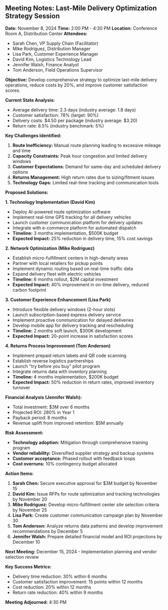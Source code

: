 ## Meeting Notes: Last-Mile Delivery Optimization Strategy Session

**Date:** November 8, 2024
**Time:** 2:00 PM - 4:30 PM
**Location:** Conference Room A, Distribution Center
**Attendees:**
- Sarah Chen, VP Supply Chain (Facilitator)
- Mike Rodriguez, Distribution Manager
- Lisa Park, Customer Experience Manager
- David Kim, Logistics Technology Lead
- Jennifer Walsh, Finance Analyst
- Tom Anderson, Field Operations Supervisor

**Objective:** Develop comprehensive strategy to optimize last-mile delivery operations, reduce costs by 20%, and improve customer satisfaction scores.

**Current State Analysis:**
- Average delivery time: 2.3 days (industry average: 1.8 days)
- Customer satisfaction: 78% (target: 90%)
- Delivery costs: $4.50 per package (industry average: $3.20)
- Return rate: 8.5% (industry benchmark: 5%)

**Key Challenges Identified:**
1. **Route Inefficiency:** Manual route planning leading to excessive mileage and time
2. **Capacity Constraints:** Peak hour congestion and limited delivery windows
3. **Customer Expectations:** Demand for same-day and scheduled delivery options
4. **Returns Management:** High return rates due to sizing/fitment issues
5. **Technology Gaps:** Limited real-time tracking and communication tools

**Proposed Solutions:**

**1. Technology Implementation (David Kim)**
- Deploy AI-powered route optimization software
- Implement real-time GPS tracking for all delivery vehicles
- Launch customer communication platform for delivery updates
- Integrate with e-commerce platform for automated dispatch
- **Timeline:** 3 months implementation, $500K budget
- **Expected Impact:** 25% reduction in delivery time, 15% cost savings

**2. Network Optimization (Mike Rodriguez)**
- Establish micro-fulfillment centers in high-density areas
- Partner with local retailers for pickup points
- Implement dynamic routing based on real-time traffic data
- Expand delivery fleet with electric vehicles
- **Timeline:** 6 months rollout, $2M capital investment
- **Expected Impact:** 40% improvement in on-time delivery, reduced carbon footprint

**3. Customer Experience Enhancement (Lisa Park)**
- Introduce flexible delivery windows (2-hour slots)
- Launch subscription-based express delivery service
- Implement proactive communication for delayed deliveries
- Develop mobile app for delivery tracking and rescheduling
- **Timeline:** 2 months soft launch, $300K development
- **Expected Impact:** 20-point increase in satisfaction scores

**4. Returns Process Improvement (Tom Anderson)**
- Implement prepaid return labels and QR code scanning
- Establish reverse logistics partnerships
- Launch "try before you buy" pilot program
- Integrate returns data with inventory planning
- **Timeline:** 4 months implementation, $200K budget
- **Expected Impact:** 50% reduction in return rates, improved inventory turnover

**Financial Analysis (Jennifer Walsh):**
- Total investment: $3M over 6 months
- Projected ROI: 280% in Year 1
- Payback period: 8 months
- Revenue uplift from improved retention: $5M annually

**Risk Assessment:**
- **Technology adoption:** Mitigation through comprehensive training program
- **Vendor reliability:** Diversified supplier strategy and backup systems
- **Customer acceptance:** Phased rollout with feedback loops
- **Cost overruns:** 10% contingency budget allocated

**Action Items:**
1. **Sarah Chen:** Secure executive approval for $3M budget by November 15
2. **David Kim:** Issue RFPs for route optimization and tracking technologies by November 20
3. **Mike Rodriguez:** Develop micro-fulfillment center site selection criteria by November 25
4. **Lisa Park:** Create customer communication campaign plan by November 30
5. **Tom Anderson:** Analyze returns data patterns and develop improvement recommendations by December 5
6. **Jennifer Walsh:** Prepare detailed financial model and ROI projections by December 10

**Next Meeting:** December 15, 2024 - Implementation planning and vendor selection review

**Key Success Metrics:**
- Delivery time reduction: 30% within 6 months
- Customer satisfaction improvement: 15 points within 12 months
- Cost reduction: 20% within 12 months
- Return rate reduction: 40% within 9 months

**Meeting Adjourned:** 4:30 PM
